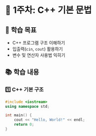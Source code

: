 # 📖 1주차: C++ 기본 문법

## 📌 학습 목표
- C++ 프로그램 구조 이해하기
- 입출력(`cin`, `cout`) 활용하기
- 변수 및 연산자 사용법 익히기

## 📚 학습 내용
### 1️⃣ C++ 기본 구조
```cpp
#include <iostream>
using namespace std;

int main() {
    cout << "Hello, World!" << endl;
    return 0;
}
